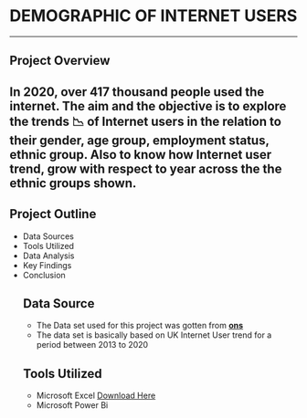 # DEMOGRAPHIC OF INTERNET USERS
---
## Project Overview
In 2020, over 417 thousand people used the internet. The aim and the objective is to explore the trends 📉 of Internet users in the relation to their gender, age group, employment status, ethnic group. Also to know how Internet user trend, grow with respect to year across the the ethnic groups shown. 
--- 
## Project Outline
- Data Sources
- Tools Utilized
- Data Analysis
- Key Findings
- Conclusion
  ## Data Source
  - The Data set used for this project was gotten from  **[ons](www.ons.gov.uk)**
  - The data set is basically based on UK Internet User trend for a period between 2013 to 2020
  ## Tools Utilized
  - Microsoft Excel [Download Here](https://docs.google.com/spreadsheets/d/1BflCGeVu_j-rFswfabF3YVv5tQ7MPbR2/edit?usp=drive_link&ouid=110201159809920852183&rtpof=true&sd=true)
  - Microsoft Power Bi
